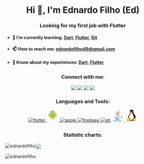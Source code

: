  <h1 align="center">Hi 👋, I'm Ednardo Filho (Ed)</h1>
 <h3 align="center">Looking for my first job with Flutter</h3> 

- #### **🌱 I’m currently learning: [Dart](https://dart.dev), [Flutter](https://www.flutter.dev/), [Git](https://git-scm.com)**

- #### **📫 How to reach me: ednardofilho49@gmail.com**

- #### **📄 Know about my experiences: [Dart](https://dart.dev), [Flutter](https://www.flutter.dev/)**

## <h3 align="center">Connect with me:</h3>
 <div> <p align="center"> <a href="mailto:ednardofilho49@gmail.com" target="gmail"><img src="https://img.shields.io/badge/Gmail-D14836?style=for-the-badge&logo=gmail&logoColor=white" target="gmail"></a>
 <a href="https://www.linkedin.com/in/ednardofilho/" target="linkedin"><img src="https://img.shields.io/badge/-LinkedIn-%230077B5?style=for-the-badge&logo=linkedin&logoColor=white" target="linkedin"></a>
  <a href = "https://instagram.com/_ednardofilho"><img src="https://img.shields.io/badge/-Instagram-%23E4405F?style=for-the-badge&logo=instagram&logoColor=white" target="insta"></a>   
 <a href="https://twitter.com/ednardofilh0" target="twitter"><img src="https://img.shields.io/badge/-twitter-%230077B5?style=for-the-badge&logo=twitter&logoColor=white" target="twitter"></a> 


<h3 align="center">Languages and Tools:</h3>
<p align="center"> <a href="https://www.flutter.dev/" target="_blank" rel="noreferrer"> <img src="https://seeklogo.com/images/F/flutter-logo-5086DD11C5-seeklogo.com.png" alt="flutter" width="30" height="36"/> </a> 
  <a href="https://developer.android.com" target="_blank" rel="noreferrer"> <img src="https://raw.githubusercontent.com/devicons/devicon/master/icons/android/android-original-wordmark.svg" alt="android" width="40" height="40"/> </a> 
  <a href="https://www.apple.com/ios/ios-15/" target="_blank" rel="noreferrer"> <img src="https://logodownload.org/wp-content/uploads/2013/12/apple-logo-1-1.png" alt="apple" width="40" height="40"/> </a> 
  <a href="https://firebase.google.com" target="_blank" rel="noreferrer">  <img src="https://www.vectorlogo.zone/logos/firebase/firebase-icon.svg" alt="firebase" width="40" height="40"/> </a>
  <a href="https://git-scm.com/" target="_blank" rel="noreferrer"> <img src="https://www.vectorlogo.zone/logos/git-scm/git-scm-icon.svg" alt="git" width="40" height="40"/> </a> <a href="https://git-scm.com/" target="_blank" rel="noreferrer">  </a> 
  <a href="https://www.java.com" target="_blank" rel="noreferrer"> <img src="https://raw.githubusercontent.com/devicons/devicon/master/icons/java/java-original.svg" alt="java" width="40" height="40"/> </a> 
  <a href="https://www.linux.org" target="_blank" rel="noreferrer"> <img src="https://raw.githubusercontent.com/devicons/devicon/master/icons/linux/linux-original.svg" alt="linux" width="40" height="40"/> </a> 
 
  ## <h3 align="center">Statistic charts:</h3>

  
<p><img align="left" src="https://github-readme-stats.vercel.app/api/top-langs/?username=EdnardoFilho&langs_count=8show_icons=true&theme=chartreuse-dark" alt="ednardofilho" /></p>

<p><img align="center" src="https://github-readme-streak-stats.herokuapp.com/?user=EdnardoFilho&show_icons=true&theme=chartreuse-dark" </p>
 
 <p><img align="center" src="https://github-readme-stats.vercel.app/api?username=EdnardoFilho&show_icons=true&theme=chartreuse-dark" alt="ednardofilho" /></p>


